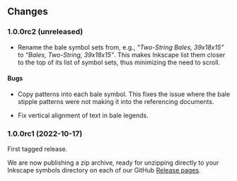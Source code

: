 ## Changes

### 1.0.0rc2 (unreleased)

- Rename the bale symbol sets from, e.g., *“Two-String Bales,
  39x18x15”* to *“Bales, Two-String, 39x18x15”*.  This makes Inkscape
  list them closer to the top of its list of symbol sets, thus
  minimizing the need to scroll.
  
#### Bugs

- Copy patterns into each bale symbol. This fixes the issue where the
  bale stipple patterns were not making it into the referencing
  documents.

- Fix vertical alignment of text in bale legends.

### 1.0.0rc1 (2022-10-17)

First tagged release.

We are now publishing a zip archive, ready for unzipping
directly to your Inkscape symbols directory on each of
our GitHub [Release pages](https://github.com/barnhunt/bh-symbols/releases).
